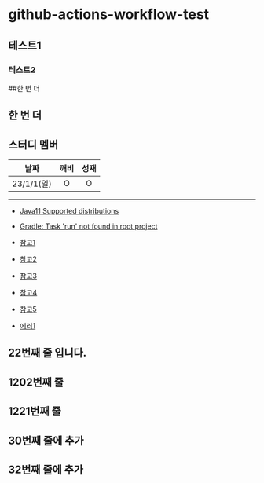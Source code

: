 # github-actions-workflow-test

## 테스트1

### 테스트2

##한 번 더
## 한 번 더

## 스터디 멤버
|     날짜      |  깨비 | 성재 |
|:-----------:|:---:|:--------:|
|  23/1/1(일)  | O | O |


---

- [Java11 Supported distributions](https://github.com/actions/setup-java#supported-distributions)
- [Gradle: Task 'run' not found in root project](https://stackoverflow.com/questions/41194484/gradle-task-run-not-found-in-root-project)
- [참고1](https://github.com/cheese10yun/github-action)
- [참고2](https://rutgo-letsgo.tistory.com/80)
- [참고3](https://holika.tistory.com/entry/Git-github-actions%EB%A1%9C-READMEmd-%EC%9E%90%EB%8F%99%EC%83%9D%EC%84%B1%ED%95%98%EA%B8%B0)
- [참고4](https://ryanking13.github.io/2019/12/29/twitter-bot-without-server.html)
- [참고5](https://somjang.tistory.com/entry/GitHub-github-actions%EB%A5%BC-%ED%99%9C%EC%9A%A9%ED%95%98%EC%97%AC-push-%ED%95%A0-%EB%95%8C-%EB%A7%88%EB%8B%A4-READMEmd-%EC%97%85%EB%8D%B0%EC%9D%B4%ED%8A%B8-%ED%95%98%EB%8A%94-%EB%B0%A9%EB%B2%95-feat-%EC%BD%94%EB%94%A9-1%EC%9D%BC-1%EB%AC%B8%EC%A0%9C)

- [에러1](https://github.com/ad-m/github-push-action/issues/96)

## 22번째 줄 입니다.
## 1202번째 줄
## 1221번째 줄
## 30번째 줄에 추가
## 32번째 줄에 추가